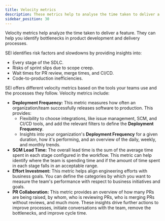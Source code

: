 ```yaml
---
title: Velocity metrics
description: These metrics help to analyse the time taken to deliver a feature and also to identify bottlenecks in product development and delivery process.
sidebar_position: 30
---
```


Velocity metrics help analyze the time taken to deliver a feature. They can help you identify bottlenecks in product development and delivery processes.

SEI identifies risk factors and slowdowns by providing insights into:

* Every stage of the SDLC.
* Risks of sprint slips due to scope creep.
* Wait times for PR review, merge times, and CI/CD.
* Code-to-production inefficiencies.

SEI offers different velocity metrics based on the tools your teams use and the processes they follow. Velocity metrics include:

* **Deployment Frequency:** This metric measures how often an organization/team successfully releases software to production. This provides:
  * Flexibility to choose integrations, like issue management, SCM, and CI/CD tools, and add the relevant filters to define the **Deployment Frequency**.
  * Insights into your organization's **Deployment Frequency** for a given duration, how it's performing, and an overview of the daily, weekly, and monthly trends.
* **SCM Lead Time:** The overall lead time is the sum of the average time spent in each stage configured in the workflow. This metric can help identify where the team is spending time and if the amount of time spent in each stage falls in an acceptable range.
* **Effort Investment:** This metric helps align engineering efforts with business goals. You can define the categories by which you want to measure the team's performance with respect to business initiatives and goals.
* **PR Collaboration:** This metric provides an overview of how many PRs are being raised, by whom, who is reviewing PRs, who is merging PRs without reviews, and much more. These insights drive further actions to improve processes, initiate conversations with the team, remove the bottlenecks, and improve cycle time.

